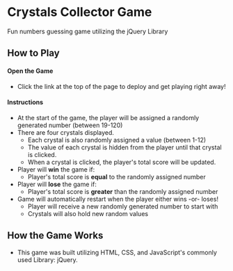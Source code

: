 # Crystals Collector Game
Fun numbers guessing game utilizing the jQuery Library

## How to Play

#### Open the Game
* Click the link at the top of the page to deploy and get playing right away!  

#### Instructions
* At the start of the game, the player will be assigned a randomly generated number (between 19-120)
* There are four crystals displayed.
    * Each crystal is also randomly assigned a value (between 1-12)
    * The value of each crystal is hidden from the player until that crystal is clicked.
    * When a crystal is clicked, the player's total score will be updated.
* Player will **win** the game if:
    * Player's total score is **equal** to the randomly assigned number
* Player will **lose** the game if:
    * Player's total score is **greater** than the randomly assigned number
* Game will automatically restart when the player either wins -or- loses!
    * Player will receive a new randomly generated number to start with 
    * Crystals will also hold new random values 

## How the Game Works
* This game was built utilizing HTML, CSS, and JavaScript's commonly used Library: jQuery.
